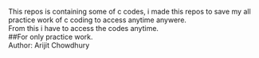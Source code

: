 This repos is containing some of c codes, i made this repos to save my all practice work of c coding to access anytime anywere.<br>
From this i have to access the codes anytime.<br>
##For only practice work.<br>
Author: Arijit Chowdhury
